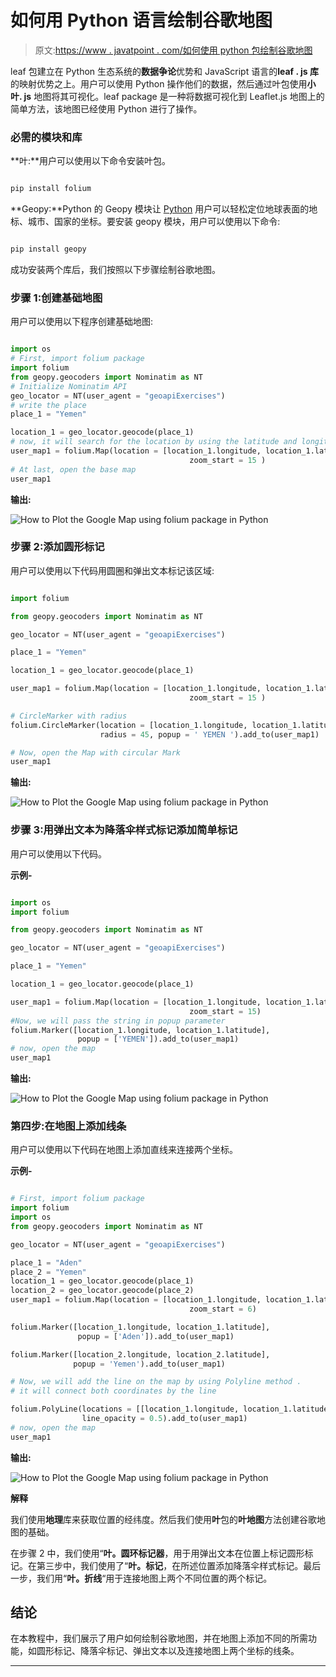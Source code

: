 # 如何用 Python 语言绘制谷歌地图

> 原文:[https://www . javatpoint . com/如何使用 python 包绘制谷歌地图](https://www.javatpoint.com/how-to-plot-the-google-map-using-folium-package-in-python)

leaf 包建立在 Python 生态系统的**数据争论**优势和 JavaScript 语言的**leaf . js 库**的映射优势之上。用户可以使用 Python 操作他们的数据，然后通过叶包使用**小叶. js** 地图将其可视化。leaf package 是一种将数据可视化到 Leaflet.js 地图上的简单方法，该地图已经使用 Python 进行了操作。

### 必需的模块和库

**叶:**用户可以使用以下命令安装叶包。

```py

pip install folium

```

**Geopy:**Python 的 Geopy 模块让 [Python](https://www.javatpoint.com/python-tutorial) 用户可以轻松定位地球表面的地标、城市、国家的坐标。要安装 geopy 模块，用户可以使用以下命令:

```py

pip install geopy

```

成功安装两个库后，我们按照以下步骤绘制谷歌地图。

### 步骤 1:创建基础地图

用户可以使用以下程序创建基础地图:

```py

import os
# First, import folium package
import folium
from geopy.geocoders import Nominatim as NT
# Initialize Nominatim API
geo_locator = NT(user_agent = "geoapiExercises")
# write the place
place_1 = "Yemen"

location_1 = geo_locator.geocode(place_1)
# now, it will search for the location by using the latitude and longitude, with zoom_start = 15
user_map1 = folium.Map(location = [location_1.longitude, location_1.latitude],
                                        zoom_start = 15 )
# At last, open the base map
user_map1

```

**输出:**

![How to Plot the Google Map using folium package in Python](img/9ce219b58513c81edb50da5eeb4e666e.png)

### 步骤 2:添加圆形标记

用户可以使用以下代码用圆圈和弹出文本标记该区域:

```py

import folium

from geopy.geocoders import Nominatim as NT

geo_locator = NT(user_agent = "geoapiExercises")

place_1 = "Yemen"

location_1 = geo_locator.geocode(place_1)

user_map1 = folium.Map(location = [location_1.longitude, location_1.latitude],
                                        zoom_start = 15 )

# CircleMarker with radius
folium.CircleMarker(location = [location_1.longitude, location_1.latitude],
                    radius = 45, popup = ' YEMEN ').add_to(user_map1)

# Now, open the Map with circular Mark
user_map1

```

**输出:**

![How to Plot the Google Map using folium package in Python](img/33d6945ebb967444ba52f9c8a34fc6ad.png)

### 步骤 3:用弹出文本为降落伞样式标记添加简单标记

用户可以使用以下代码。

**示例-**

```py

import os
import folium

from geopy.geocoders import Nominatim as NT

geo_locator = NT(user_agent = "geoapiExercises")

place_1 = "Yemen"

location_1 = geo_locator.geocode(place_1)

user_map1 = folium.Map(location = [location_1.longitude, location_1.latitude],
                                        zoom_start = 15)
#Now, we will pass the string in popup parameter
folium.Marker([location_1.longitude, location_1.latitude],
               popup = ['YEMEN']).add_to(user_map1)
# now, open the map 
user_map1

```

**输出:**

![How to Plot the Google Map using folium package in Python](img/bf2329cb858eae909fef6c0f04824c26.png)

### 第四步:在地图上添加线条

用户可以使用以下代码在地图上添加直线来连接两个坐标。

**示例-**

```py

# First, import folium package
import folium
import os 
from geopy.geocoders import Nominatim as NT

geo_locator = NT(user_agent = "geoapiExercises")

place_1 = "Aden"
place_2 = "Yemen"
location_1 = geo_locator.geocode(place_1)
location_2 = geo_locator.geocode(place_2)
user_map1 = folium.Map(location = [location_1.longitude, location_1.latitude],
                                        zoom_start = 6)

folium.Marker([location_1.longitude, location_1.latitude],
               popup = ['Aden']).add_to(user_map1)

folium.Marker([location_2.longitude, location_2.latitude],
              popup = 'Yemen').add_to(user_map1)

# Now, we will add the line on the map by using Polyline method .
# it will connect both coordinates by the line

folium.PolyLine(locations = [[location_1.longitude, location_1.latitude], [location_2.longitude, location_2.latitude]],
                line_opacity = 0.5).add_to(user_map1)
# now, open the map
user_map1

```

**输出:**

![How to Plot the Google Map using folium package in Python](img/b0734cf6f0b1dee3903f0cde74586895.png)

**解释**

我们使用**地理**库来获取位置的经纬度。然后我们使用**叶**包的**叶地图**方法创建谷歌地图的基础。

在步骤 2 中，我们使用“**叶。圆环标记器**，用于用弹出文本在位置上标记圆形标记。在第三步中，我们使用了“**叶。标记**，在所述位置添加降落伞样式标记。最后一步，我们用“**叶。折线**“用于连接地图上两个不同位置的两个标记。

## 结论

在本教程中，我们展示了用户如何绘制谷歌地图，并在地图上添加不同的所需功能，如圆形标记、降落伞标记、弹出文本以及连接地图上两个坐标的线条。

* * *